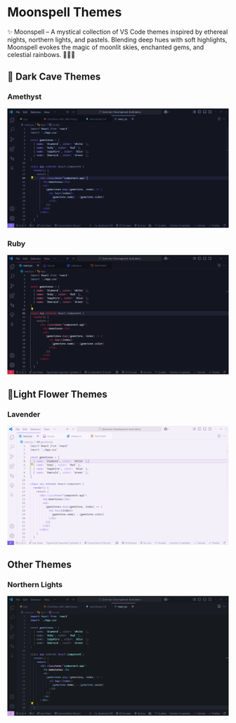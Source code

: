 # Moonspell Themes

✨ Moonspell – A mystical collection of VS Code themes inspired by ethereal nights, northern lights, and pastels. Blending deep hues with soft highlights, Moonspell evokes the magic of moonlit skies, enchanted gems, and celestial rainbows. 🌙🔮✨

## 💎 Dark Cave Themes

### Amethyst

![Amethyst Theme Preview](https://github.com/ElvannAbendroth/moonspell-themes/blob/main/assets/theme-amethyst.png?raw=true)

### Ruby
![Ruby Theme Preview](https://github.com/ElvannAbendroth/moonspell-themes/blob/main/assets/theme-ruby.png?raw=true)

## 🪻Light Flower Themes

### Lavender
![Lavender Theme Preview](https://github.com/ElvannAbendroth/moonspell-themes/blob/main/assets/theme-lavender.png?raw=true)

## Other Themes

### Northern Lights

![Northern Lights Theme Preview](https://github.com/ElvannAbendroth/moonspell-themes/blob/main/assets/theme-northern-lights.png?raw=true)